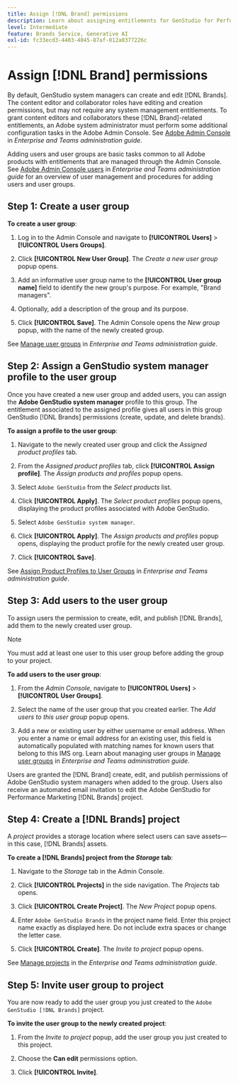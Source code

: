```yaml
---
title: Assign [!DNL Brand] permissions
description: Learn about assigning entitlements for GenStudio for Performance Marketing [!DNL Brand] creators and editors.
level: Intermediate
feature: Brands Service, Generative AI
exl-id: fc33ecd3-4403-4045-87af-012a0377226c
---
```

# Assign [!DNL Brand] permissions

By default, GenStudio system managers can create and edit [!DNL Brands]. The content editor and collaborator roles have editing and creation permissions, but may not require any system management entitlements. To grant content editors and collaborators these [!DNL Brand]-related entitlements, an Adobe system administrator must perform some additional configuration tasks in the Adobe Admin Console. See [Adobe Admin Console](https://helpx.adobe.com/enterprise/using/admin-console.html#Overview) in _Enterprise and Teams administration guide_.

Adding users and user groups are basic tasks common to all Adobe products with entitlements that are managed through the Admin Console. See [Adobe Admin Console users](https://helpx.adobe.com/enterprise/using/users.html) in _Enterprise and Teams administration guide_ for an overview of user management and procedures for adding users and user groups.

## Step 1: Create a user group

**To create a user group**:

1. Log in to the Admin Console and navigate to **[!UICONTROL Users]** > **[!UICONTROL Users Groups]**.

1. Click **[!UICONTROL New User Group]**. The _Create a new user group_ popup opens.

1. Add an informative user group name to the **[!UICONTROL User group name]** field to identify the new group's purpose. For example, "Brand managers".

1. Optionally, add a description of the group and its purpose.

1. Click **[!UICONTROL Save]**. The Admin Console opens the _New group_ popup, with the name of the newly created group.

See [Manage user groups](https://helpx.adobe.com/enterprise/using/user-groups.html) in _Enterprise and Teams administration guide_.

## Step 2: Assign a GenStudio system manager profile to the user group

Once you have created a new user group and added users, you can assign the **Adobe GenStudio system manager** profile to this group. The entitlement associated to the assigned profile gives all users in this group GenStudio [!DNL Brands] permissions (create, update, and delete brands).

**To assign a profile to the user group**:

1. Navigate to the newly created user group and click the _Assigned product profiles_ tab.

1. From the _Assigned product profiles_ tab, click **[!UICONTROL Assign profile]**. The _Assign products and profiles_ popup opens.

1. Select `Adobe GenStudio` from the _Select products_ list.

1. Click **[!UICONTROL Apply]**. The _Select product profiles_ popup opens, displaying the product profiles associated with Adobe GenStudio.

1. Select `Adobe GenStudio system manager`.
 
1. Click **[!UICONTROL Apply]**. The _Assign products and profiles_ popup opens, displaying the product profile for the newly created user group.

1. Click **[!UICONTROL Save]**.

See [Assign Product Profiles to User Groups](https://helpx.adobe.com/enterprise/using/user-groups.html) in _Enterprise and Teams administration guide_.

## Step 3: Add users to the user group

To assign users the permission to create, edit, and publish [!DNL Brands], add them to the newly created user group.

>[!NOTE]
>
>You must add at least one user to this user group before adding the group to your project.

**To add users to the user group**:

1. From the _Admin Console_, navigate to **[!UICONTROL Users]** > **[!UICONTROL User Groups]**.

1. Select the name of the user group that you created earlier. The _Add users to this user group_ popup opens.

1. Add a new or existing user by either username or email address. When you enter a name or email address for an existing user, this field is automatically populated with matching names for known users that belong to this IMS org. Learn about managing user groups in [Manage user groups](https://helpx.adobe.com/enterprise/using/user-groups.html) in _Enterprise and Teams administration guide_.

Users are granted the [!DNL Brand] create, edit, and publish permissions of Adobe GenStudio system managers when added to the group. Users also receive an automated email invitation to edit the Adobe GenStudio for Performance Marketing [!DNL Brands] project.

## Step 4: Create a [!DNL Brands] project

A _project_ provides a storage location where select users can save assets—in this case, [!DNL Brands] assets.

**To create a [!DNL Brands] project from the _Storage_ tab**:

1. Navigate to the _Storage_ tab in the Admin Console.

1. Click **[!UICONTROL Projects]** in the side navigation. The _Projects_ tab opens.

1. Click **[!UICONTROL Create Project]**. The _New Project_ popup opens.

1. Enter `Adobe GenStudio Brands` in the project name field. Enter this project name exactly as displayed here. Do not include extra spaces or change the letter case.

1. Click **[!UICONTROL Create]**. The _Invite to project_ popup opens.
 
See [Manage projects](https://helpx.adobe.com/enterprise/using/projects-in-business-storage.html) in the _Enterprise and Teams administration guide_.

## Step 5: Invite user group to project

You are now ready to add the user group you just created to the `Adobe GenStudio [!DNL Brands]` project.

**To invite the user group to the newly created project**:

1. From the _Invite to project_ popup, add the user group you just created to this project.

1. Choose the **Can edit** permissions option.

1. Click **[!UICONTROL Invite]**.
